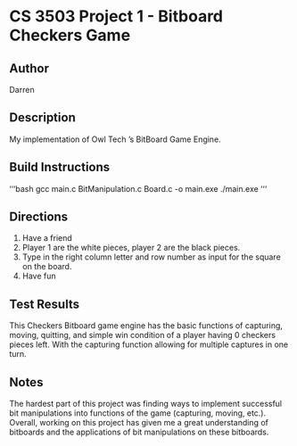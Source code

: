 # CS 3503 Project 1 - Bitboard Checkers Game

## Author
Darren

## Description
My implementation of Owl Tech ’s BitBoard Game Engine.

## Build Instructions
‘‘‘bash
gcc main.c BitManipulation.c Board.c -o main.exe
./main.exe
‘‘‘

## Directions
1. Have a friend<br>
2. Player 1 are the white pieces, player 2 are the black pieces. <br>
3. Type in the right column letter and row number as input for the square on the board. <br>
4. Have fun <br>

## Test Results
This Checkers Bitboard game engine has the basic functions of capturing, moving, quitting, and simple win condition of a player having 0 checkers pieces left. With the capturing function allowing for multiple captures in one turn.

## Notes
The hardest part of this project was finding ways to implement successful bit manipulations into functions of the game (capturing, moving, etc.). 
<br>Overall, working on this project has given me a great understanding of bitboards and the applications of bit manipulations on these bitboards.<br>